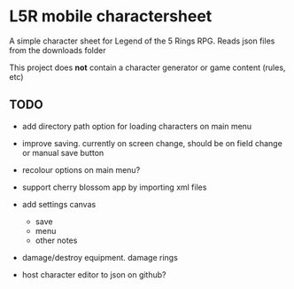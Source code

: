 # L5R mobile charactersheet
A simple character sheet for Legend of the 5 Rings RPG. Reads json files from the downloads folder

This project does **not** contain a character generator or game content (rules, etc)

## TODO
* add directory path option for loading characters on main menu

* improve saving. currently on screen change, should be on field change or manual save button
* recolour options on main menu?
* support cherry blossom app by importing xml files
* add settings canvas
	* save
	* menu
	* other notes
* damage/destroy equipment. damage rings
* host character editor to json on github?